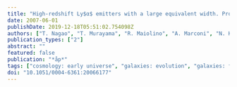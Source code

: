 ```yaml
---
title: "High-redshift Ly$α$ emitters with a large equivalent width. Properties of i'-dropout galaxies with an NB921-band depression in the Subaru deep field"
date: 2007-06-01
publishDate: 2019-12-18T05:51:02.754098Z
authors: ["T. Nagao", "T. Murayama", "R. Maiolino", "A. Marconi", "N. Kashikawa", "M. Ajiki", "T. Hattori", "C. Ly", "M.~A. Malkan", "K. Motohara", "K. Ohta", "S.~S. Sasaki", "Y. Shioya", "Y. Taniguchi"]
publication_types: ["2"]
abstract: ""
featured: false
publication: "*åp*"
tags: ["cosmology: early universe", "galaxies: evolution", "galaxies: formation", "galaxies: individual: J132345.6+271701", "galaxies: individual: J132519.4+271829", "galaxies: starburst"]
doi: "10.1051/0004-6361:20066177"
---
```



